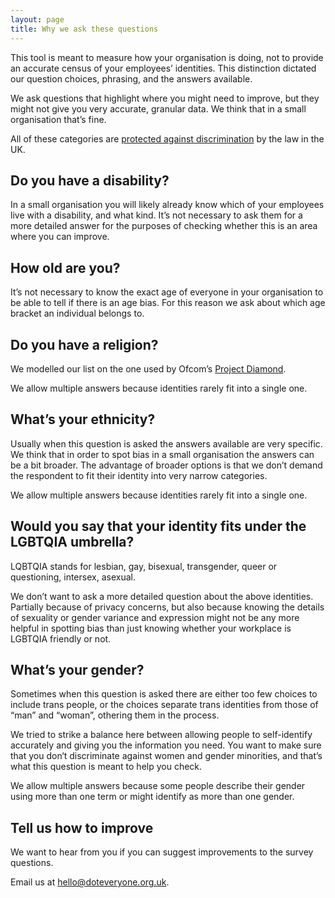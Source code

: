 ```yaml
---
layout: page
title: Why we ask these questions
---
```


This tool is meant to measure how your organisation is doing, not to provide an accurate census of your employees’ identities. This distinction dictated our question choices, phrasing, and the answers available.

We ask questions that highlight where you might need to improve, but they might not give you very accurate, granular data. We think that in a small organisation that’s fine.

All of these categories are [protected against discrimination](https://www.gov.uk/discrimination-your-rights) by the law in the UK.

## Do you have a disability?

In a small organisation you will likely already know which of your employees live with a disability, and what kind. It’s not necessary to ask them for a more detailed answer for the purposes of checking whether this is an area where you can improve.

## How old are you?

It’s not necessary to know the exact age of everyone in your organisation to be able to tell if there is an age bias. For this reason we ask about which age bracket an individual belongs to.

## Do you have a religion?

We modelled our list on the one used by Ofcom’s [Project Diamond](https://www.ofcom.org.uk/tv-radio-and-on-demand/information-for-industry/guidance/diversity/diversity-guidance/monitoring).

We allow multiple answers because identities rarely fit into a single one.

## What’s your ethnicity?

Usually when this question is asked the answers available are very specific. We think that in order to spot bias in a small organisation the answers can be a bit broader. The advantage of broader options is that we don’t demand the respondent to fit their identity into very narrow categories.

We allow multiple answers because identities rarely fit into a single one.

## Would you say that your identity fits under the LGBTQIA umbrella?

LQBTQIA stands for lesbian, gay, bisexual, transgender, queer or questioning, intersex, asexual.

We don’t want to ask a more detailed question about the above identities. Partially because of privacy concerns, but also because knowing the details of sexuality or gender variance and expression might not be any more helpful in spotting bias than just knowing whether your workplace is LGBTQIA friendly or not.

## What’s your gender?

Sometimes when this question is asked there are either too few choices to include trans people, or the choices separate trans identities from those of “man” and “woman”, othering them in the process.

We tried to strike a balance here between allowing people to self-identify accurately and giving you the information you need. You want to make sure that you don‘t discriminate against women and gender minorities, and that’s what this question is meant to help you check.

We allow multiple answers because some people describe their gender using more than one term or might identify as more than one gender.

## Tell us how to improve

We want to hear from you if you can suggest improvements to the survey questions.

Email us at <a href="mailto:hello@doteveryone.org.uk?subject=Diversity tool">hello@doteveryone.org.uk</a>.
